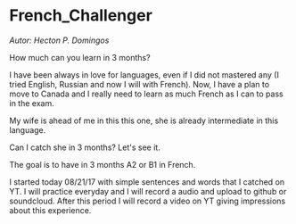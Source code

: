 # French_Challenger  

<i>Autor: Hecton P. Domingos</i>

How much can you learn in 3 months?

I have been always in love for languages, even if I did not mastered any (I tried English, Russian and now I will with French).
Now, I have a plan to move to Canada and I really need to learn as 
much French as I can to pass in the exam.

My wife is ahead of me in this this one, she is already intermediate in this language.

Can I catch she in 3 months? Let's see it.

The goal is to have in 3 months A2 or B1 in French.

I started today 08/21/17 with simple sentences and words that I catched on YT.
I will practice everyday and I will record a audio and upload to github or soundcloud.
After this period I will record a video on YT giving impressions about this experience.